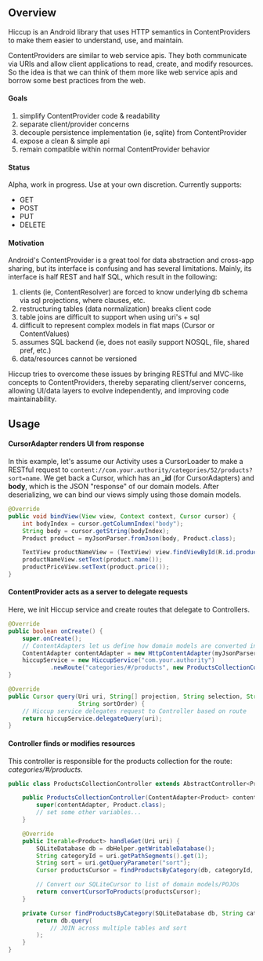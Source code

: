 
## Overview

Hiccup is an Android library that uses HTTP semantics in ContentProviders to make them easier to understand, use, and
maintain.

ContentProviders are similar to web service apis. They both communicate via URIs and allow client applications to read,
create, and modify resources. So the idea is that we can think of them more like web service apis and borrow some best
practices from the web.

#### Goals

1. simplify ContentProvider code & readability
1. separate client/provider concerns
1. decouple persistence implementation (ie, sqlite) from ContentProvider
1. expose a clean & simple api
1. remain compatible within normal ContentProvider behavior

#### Status
Alpha, work in progress. Use at your own discretion. Currently supports:

* GET
* POST
* PUT
* DELETE

#### Motivation

Android's ContentProvider is a great tool for data abstraction and cross-app sharing,
but its interface is confusing and has several limitations. Mainly, its
interface is half REST and half SQL, which result in the following:

1. clients (ie, ContentResolver) are forced to know underlying db schema via sql projections, where clauses, etc.
1. restructuring tables (data normalization) breaks client code
1. table joins are difficult to support when using uri's + sql
1. difficult to represent complex models in flat maps (Cursor or ContentValues)
1. assumes SQL backend (ie, does not easily support NOSQL, file, shared pref, etc.)
1. data/resources cannot be versioned

Hiccup tries to overcome these issues by bringing RESTful and MVC-like concepts to ContentProviders, thereby separating
client/server concerns, allowing UI/data layers to evolve independently, and improving code maintainability.


## Usage

#### CursorAdapter renders UI from response
In this example, let's assume our Activity uses a CursorLoader to make a RESTful request to
``content://com.your.authority/categories/52/products?sort=name``. We get back a Cursor,
which has an **_id** (for CursorAdapters) and **body**, which is the JSON "response" of our
domain models. After deserializing, we can bind our views simply using those domain models.

```Java
@Override
public void bindView(View view, Context context, Cursor cursor) {
    int bodyIndex = cursor.getColumnIndex("body");
    String body = cursor.getString(bodyIndex);
    Product product = myJsonParser.fromJson(body, Product.class);

    TextView productNameView = (TextView) view.findViewById(R.id.product_name);
    productNameView.setText(product.name());
    productPriceView.setText(product.price());
}
```

#### ContentProvider acts as a server to delegate requests

Here, we init Hiccup service and create routes that delegate to Controllers.

```Java
@Override
public boolean onCreate() {
    super.onCreate();
    // ContentAdapters let us define how domain models are converted into a Cursor
    ContentAdapter contentAdapter = new HttpContentAdapter(myJsonParser);
    hiccupService = new HiccupService("com.your.authority")
            .newRoute("categories/#/products", new ProductsCollectionController(contentAdapter));
}

@Override
public Cursor query(Uri uri, String[] projection, String selection, String[] selectionArgs,
                    String sortOrder) {
    // Hiccup service delegates request to Controller based on route
    return hiccupService.delegateQuery(uri);
}
```

#### Controller finds or modifies resources

This controller is responsible for the products collection for the route: _categories/#/products_.

```Java
public class ProductsCollectionController extends AbstractController<Product> {

    public ProductsCollectionController(ContentAdapter<Product> contentAdapter) {
        super(contentAdapter, Product.class);
        // set some other variables...
    }

    @Override
    public Iterable<Product> handleGet(Uri uri) {
        SQLiteDatabase db = dbHelper.getWritableDatabase();
        String categoryId = uri.getPathSegments().get(1);
        String sort = uri.getQueryParameter("sort");
        Cursor productsCursor = findProductsByCategory(db, categoryId, sort);

        // Convert our SQLiteCursor to list of domain models/POJOs
        return convertCursorToProducts(productsCursor);
    }

    private Cursor findProductsByCategory(SQLiteDatabase db, String categoryId, String sort) {
        return db.query(
            // JOIN across multiple tables and sort
        );
    }
}
```
